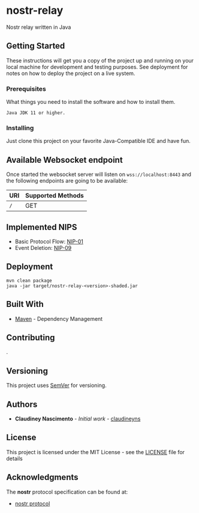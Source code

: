 # nostr-relay

Nostr relay written in Java

## Getting Started

These instructions will get you a copy of the project up and running on your local machine for development and testing purposes. See deployment for notes on how to deploy the project on a live system.

### Prerequisites

What things you need to install the software and how to install them.

```
Java JDK 11 or higher.
```

### Installing

Just clone this project on your favorite Java-Compatible IDE and have fun. 

## Available Websocket endpoint

Once started the websocket server will listen on `wss://localhost:8443` and the following endpoints are going to be available:

| URI  | Supported Methods |
| ------------- | ------------- |
| `/`  | GET  |

## Implemented NIPS

* Basic Protocol Flow: [NIP-01](https://github.com/nostr-protocol/nips/blob/master/01.md)
* Event Deletion: [NIP-09](https://github.com/nostr-protocol/nips/blob/master/09.md)

## Deployment

```
mvn clean package
java -jar target/nostr-relay-<version>-shaded.jar
```

## Built With

* [Maven](https://maven.apache.org/) - Dependency Management

## Contributing

.

## Versioning

This project uses [SemVer](http://semver.org/) for versioning.

## Authors

* **Claudiney Nascimento** - *Initial work* - [claudineyns](https://github.com/claudineyns)

## License

This project is licensed under the MIT License - see the [LICENSE](LICENSE) file for details

## Acknowledgments

The **nostr** protocol specification can be found at:
* [nostr protocol](https://github.com/nostr-protocol/nostr)
